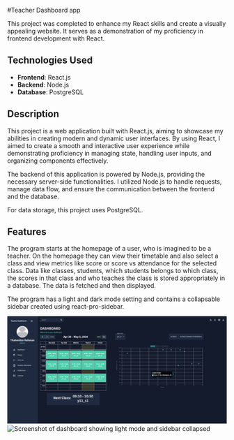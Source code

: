 #Teacher Dashboard app

This project was completed to enhance my React skills and create a visually appealing website. It serves as a demonstration of my proficiency in frontend development with React.

## Technologies Used

- **Frontend**: React.js
- **Backend**: Node.js
- **Database**: PostgreSQL

## Description

This project is a web application built with React.js, aiming to showcase my abilities in creating modern and dynamic user interfaces. By using React, I aimed to create a smooth and interactive user experience while demonstrating proficiency in managing state, handling user inputs, and organizing components effectively.

The backend of this application is powered by Node.js, providing the necessary server-side functionalities. I utilized Node.js to handle requests, manage data flow, and ensure the communication between the frontend and the database.

For data storage, this project uses PostgreSQL. 

## Features
The program starts at the homepage of a user, who is imagined to be a teacher. On the homepage they can view their timetable and also select a class and view metrics like score or score vs attendance for the selected class. Data like classes, students, which students belongs to which class, the scores in that class and who teaches the class is stored appropriately in a database. The data is fetched and then displayed.

The program has a light and dark mode setting and contains a collapsable sidebar created using react-pro-sidebar.

![Screenshot of dashboard](screenshots/dashboardss.png)
![Screenshot of dashboard showing light mode and sidebar collapsed](screenshots/dashboardlightss)
